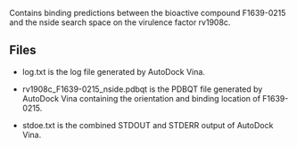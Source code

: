 Contains binding predictions between the bioactive compound F1639-0215 and the nside search space on the virulence factor rv1908c.

## Files

- log.txt is the log file generated by AutoDock Vina.

- rv1908c_F1639-0215_nside.pdbqt is the PDBQT file generated by AutoDock Vina containing the orientation and binding location of F1639-0215.

- stdoe.txt is the combined STDOUT and STDERR output of AutoDock Vina.

